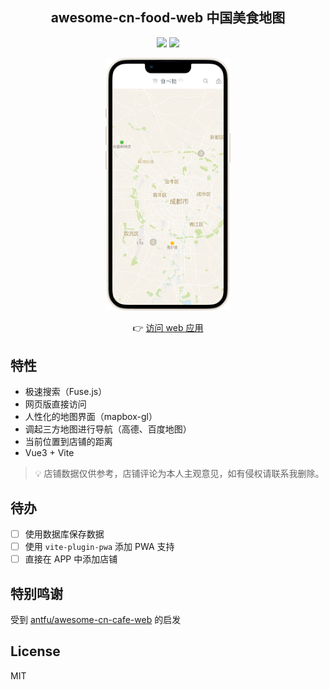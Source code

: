 <p align="center">
  <h2 align="center">awesome-cn-food-web 中国美食地图</h2>
</p>

<p align="center">
  <img src="https://github.com/wjjwkwindy/awesome-cn-food-web/actions/workflows/main.yml/badge.svg">
  <img src="https://img.shields.io/github/license/wjjwkwindy/awesome-cn-food-web">
</p>

<p align="center">
  <img src="./screenshots/home.png" width="200px">
</p>

<p align="center">
  <span>👉 </span>
  <a href="https://food.arcticalpaca.com/" target="_blank">访问 web 应用</a>
</p>

## 特性

- 极速搜索（Fuse.js）
- 网页版直接访问
- 人性化的地图界面（mapbox-gl）
- 调起三方地图进行导航（高德、百度地图）
- 当前位置到店铺的距离
- Vue3 + Vite

> 💡 店铺数据仅供参考，店铺评论为本人主观意见，如有侵权请联系我删除。

## 待办

- [ ] 使用数据库保存数据
- [ ] 使用 `vite-plugin-pwa` 添加 PWA 支持
- [ ] 直接在 APP 中添加店铺

## 特别鸣谢

受到 [antfu/awesome-cn-cafe-web](https://github.com/antfu/awesome-cn-cafe-web) 的启发

## License

MIT
